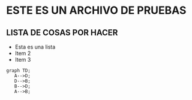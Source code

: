 # ESTE ES UN ARCHIVO DE PRUEBAS

## LISTA DE COSAS POR HACER
 - Esta es una lista
 - Item 2
 - Item 3

 ```mermaid
 graph TD;
    A-->D;
    D-->B;
    B-->D;
    A-->B;
```
